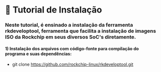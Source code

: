 # 🔽 Tutorial de Instalação 
### Neste tutorial, é ensinado a instalação da ferramenta rkdeveloptool, ferramenta que facilita a instalação de imagens ISO da Rockchip em seus diversos SoC's diretamente.
#### 1) Instalação dos arquivos com código-fonte para compilação do programa e suas dependências: 
* git clone https://github.com/rockchip-linux/rkdeveloptool.git 
